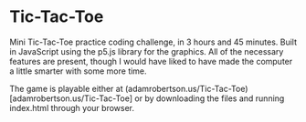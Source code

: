 # Tic-Tac-Toe

Mini Tic-Tac-Toe practice coding challenge, in 3 hours and 45 minutes. Built in JavaScript using the p5.js library for the graphics. All of the necessary features are present, though I would have liked to have made the computer a little smarter with some more time.

The game is playable either at (adamrobertson.us/Tic-Tac-Toe)[adamrobertson.us/Tic-Tac-Toe] or by downloading the files and running index.html through your browser.
